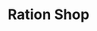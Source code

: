 ---
title: "Ration Shop"
url: /kannur/ration-shop-chala-thannada-chakkarakkal-road/
shop: convenience
---